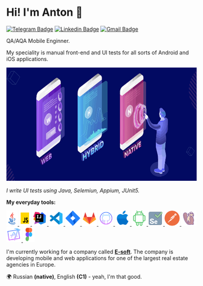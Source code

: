 # Hi! I'm Anton 👋
[![Telegram Badge](https://img.shields.io/badge/-ferdoznik-blue?style=flat&logo=Telegram&logoColor=white&link=https://t.me/ferdoznik)](https://t.me/ferdoznik)
[![Linkedin Badge](https://img.shields.io/badge/-RagozinAnton-blue?style=flat&logo=Linkedin&logoColor=white&link=https://www.linkedin.com/in/anton-ragozin-ferdoznik/)](https://www.linkedin.com/in/anton-ragozin-ferdoznik/)
[![Gmail Badge](https://img.shields.io/badge/-ferdoznik-c14438?style=flat&logo=Gmail&logoColor=white&link=mailto:ferdoznik@gmail.com)](mailto:ferdoznik@gmail.com)

QA/AQA Mobile Enginner.

My speciality is manual front-end and UI tests for all sorts of Android and iOS applications.

<p align="left"> 
<a target="_blank" rel="noreferrer"> <img src="https://github.com/ferdoznik/ferdoznik/blob/main/icons/types%20of%20applications.svg" alt="figma" width="700" height="300"/> </a>
</a> 
</p>

*I write UI tests using Java, Selemiun, Appium, JUnit5.*

**My everyday tools:**
<p align="left"> 
<a href="https://dev.java/" target="_blank" rel="noreferrer"> <img src="https://github.com/ferdoznik/ferdoznik/blob/main/icons/icons-java.svg" alt="git" width="30" height="40"/> </a>
<a href="https://www.javascript.com/" target="_blank" rel="noreferrer"> <img src="https://github.com/ferdoznik/ferdoznik/blob/main/icons/icons-javascript1.svg" alt="figma" width="30" height="40"/> </a> 
<a href="https://www.jetbrains.com/idea/" target="_blank" rel="noreferrer"> <img src="https://github.com/ferdoznik/ferdoznik/blob/main/icons/icons-intellij-idea.svg" alt="git" width="40" height="40"/> </a>
<a href="https://code.visualstudio.com/" target="_blank" rel="noreferrer"> <img src="https://github.com/ferdoznik/ferdoznik/blob/main/icons/icons-visual-studio.svg" alt="git" width="40" height="40"/> </a> 
<a href="https://www.atlassian.com/software/jira" target="_blank" rel="noreferrer"> <img src="https://github.com/ferdoznik/ferdoznik/blob/main/icons/icons-jira.svg" alt="git" width="40" height="40"/> </a>
<a href="https://about.gitlab.com/" target="_blank" rel="noreferrer"> <img src="https://github.com/ferdoznik/ferdoznik/blob/main/icons/icons-gitlab.svg" alt="git" width="40" height="40"/> </a> 
<a href="https://github.com/" target="_blank" rel="noreferrer"> <img src="https://github.com/ferdoznik/ferdoznik/blob/main/icons/icons-github.svg" alt="git" width="40" height="40"/> </a> 
<a href="https://www.apple.com/ios/ios-16/" target="_blank" rel="noreferrer"> <img src="https://github.com/ferdoznik/ferdoznik/blob/main/icons/icons-apple.svg" alt="git" width="40" height="40"/> </a>
<a href="https://www.android.com/android-13/" target="_blank" rel="noreferrer"> <img src="https://github.com/ferdoznik/ferdoznik/blob/main/icons/icons-android.svg" alt="git" width="40" height="40"/> </a>
<a href="https://www.selenium.dev/" target="_blank" rel="noreferrer"> <img src="https://github.com/ferdoznik/ferdoznik/blob/main/icons/icons-selenium1.svg" alt="git" width="40" height="40"/> </a>
<a href="https://www.postman.com/" target="_blank" rel="noreferrer"> <img src="https://github.com/ferdoznik/ferdoznik/blob/main/icons/postman-icon.svg" alt="git" width="40" height="40"/> </a>
<a href="https://dbeaver.io/" target="_blank" rel="noreferrer"> <img src="https://github.com/ferdoznik/ferdoznik/blob/main/icons/icons-dbeaver.svg" alt="git" width="40" height="40"/> </a>
<a href="https://developer.apple.com/xcode/" target="_blank" rel="noreferrer"> <img src="https://github.com/ferdoznik/ferdoznik/blob/main/icons/icons-xcode.svg" alt="git" width="40" height="40"/> </a>
<a href="https://www.figma.com/" target="_blank" rel="noreferrer"> <img src="https://github.com/ferdoznik/ferdoznik/blob/main/icons/icons-figma.svg" alt="figma" width="30" height="40"/> </a> 
</p>

I'm currently working for a company called **[E-soft](https://esoft.tech/)**. The company is developing mobile and web applications for one of the largest real estate agencies in Europe.

🌍 Russian **(native)**, English **(C1)** - yeah, I'm that good.


